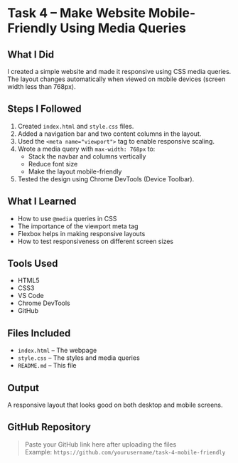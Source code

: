 # Task 4 – Make Website Mobile-Friendly Using Media Queries

##  What I Did
I created a simple website and made it responsive using CSS media queries. The layout changes automatically when viewed on mobile devices (screen width less than 768px).

##  Steps I Followed
1. Created `index.html` and `style.css` files.
2. Added a navigation bar and two content columns in the layout.
3. Used the `<meta name="viewport">` tag to enable responsive scaling.
4. Wrote a media query with `max-width: 768px` to:
   - Stack the navbar and columns vertically
   - Reduce font size
   - Make the layout mobile-friendly
5. Tested the design using Chrome DevTools (Device Toolbar).

##  What I Learned
- How to use `@media` queries in CSS
- The importance of the viewport meta tag
- Flexbox helps in making responsive layouts
- How to test responsiveness on different screen sizes

##  Tools Used
- HTML5
- CSS3
- VS Code
- Chrome DevTools
- GitHub

## Files Included
- `index.html` – The webpage
- `style.css` – The styles and media queries
- `README.md` – This file

##  Output
A responsive layout that looks good on both desktop and mobile screens.

##  GitHub Repository
> Paste your GitHub link here after uploading the files  
> Example: `https://github.com/yourusername/task-4-mobile-friendly`
